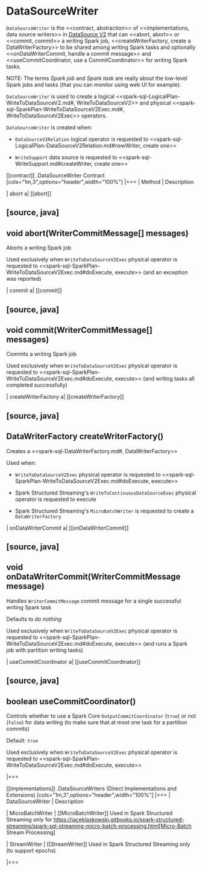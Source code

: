 # DataSourceWriter

`DataSourceWriter` is the <<contract, abstraction>> of <<implementations, data source writers>> in [DataSource V2](new-and-noteworthy/datasource-v2.md) that can <<abort, abort>> or <<commit, commit>> a writing Spark job, <<createWriterFactory, create a DataWriterFactory>> to be shared among writing Spark tasks and optionally <<onDataWriterCommit, handle a commit message>> and <<useCommitCoordinator, use a CommitCoordinator>> for writing Spark tasks.

NOTE: The terms *Spark job* and *Spark task* are really about the low-level Spark jobs and tasks (that you can monitor using web UI for example).

`DataSourceWriter` is used to create a logical <<spark-sql-LogicalPlan-WriteToDataSourceV2.md#, WriteToDataSourceV2>> and physical <<spark-sql-SparkPlan-WriteToDataSourceV2Exec.md#, WriteToDataSourceV2Exec>> operators.

`DataSourceWriter` is created when:

* `DataSourceV2Relation` logical operator is requested to <<spark-sql-LogicalPlan-DataSourceV2Relation.md#newWriter, create one>>

* `WriteSupport` data source is requested to <<spark-sql-WriteSupport.md#createWriter, create one>>

[[contract]]
.DataSourceWriter Contract
[cols="1m,3",options="header",width="100%"]
|===
| Method
| Description

| abort
a| [[abort]]

[source, java]
----
void abort(WriterCommitMessage[] messages)
----

Aborts a writing Spark job

Used exclusively when `WriteToDataSourceV2Exec` physical operator is requested to <<spark-sql-SparkPlan-WriteToDataSourceV2Exec.md#doExecute, execute>> (and an exception was reported)

| commit
a| [[commit]]

[source, java]
----
void commit(WriterCommitMessage[] messages)
----

Commits a writing Spark job

Used exclusively when `WriteToDataSourceV2Exec` physical operator is requested to <<spark-sql-SparkPlan-WriteToDataSourceV2Exec.md#doExecute, execute>> (and writing tasks all completed successfully)

| createWriterFactory
a| [[createWriterFactory]]

[source, java]
----
DataWriterFactory<InternalRow> createWriterFactory()
----

Creates a <<spark-sql-DataWriterFactory.md#, DataWriterFactory>>

Used when:

* `WriteToDataSourceV2Exec` physical operator is requested to <<spark-sql-SparkPlan-WriteToDataSourceV2Exec.md#doExecute, execute>>

* Spark Structured Streaming's `WriteToContinuousDataSourceExec` physical operator is requested to execute

* Spark Structured Streaming's `MicroBatchWriter` is requested to create a `DataWriterFactory`

| onDataWriterCommit
a| [[onDataWriterCommit]]

[source, java]
----
void onDataWriterCommit(WriterCommitMessage message)
----

Handles `WriterCommitMessage` commit message for a single successful writing Spark task

Defaults to _do nothing_

Used exclusively when `WriteToDataSourceV2Exec` physical operator is requested to <<spark-sql-SparkPlan-WriteToDataSourceV2Exec.md#doExecute, execute>> (and runs a Spark job with partition writing tasks)

| useCommitCoordinator
a| [[useCommitCoordinator]]

[source, java]
----
boolean useCommitCoordinator()
----

Controls whether to use a Spark Core `OutputCommitCoordinator` (`true`) or not (`false`) for data writing (to make sure that at most one task for a partition commits)

Default: `true`

Used exclusively when `WriteToDataSourceV2Exec` physical operator is requested to <<spark-sql-SparkPlan-WriteToDataSourceV2Exec.md#doExecute, execute>>

|===

[[implementations]]
.DataSourceWriters (Direct Implementations and Extensions)
[cols="1m,3",options="header",width="100%"]
|===
| DataSourceWriter
| Description

| MicroBatchWriter
| [[MicroBatchWriter]] Used in Spark Structured Streaming only for https://jaceklaskowski.gitbooks.io/spark-structured-streaming/spark-sql-streaming-micro-batch-processing.html[Micro-Batch Stream Processing]

| StreamWriter
| [[StreamWriter]] Used in Spark Structured Streaming only (to support epochs)

|===
